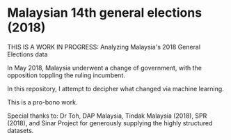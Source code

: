 # Malaysian 14th general elections (2018)
THIS IS A WORK IN PROGRESS: Analyzing Malaysia's 2018 General Elections data

In May 2018, Malaysia underwent a change of government, with the opposition toppling the ruling incumbent.

In this repository, I attempt to decipher what changed via machine learning. 

This is a pro-bono work.

Special thanks to: Dr Toh, DAP Malaysia, Tindak Malaysia (2018), SPR (2018), and Sinar Project for generously supplying the highly structured datasets.
